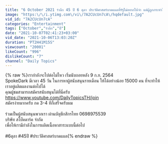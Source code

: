```yaml
---
title: "6 October 2021 รำลึก 45 ปี 6 ตุลา ประวัติศาสตร์บาดแผลที่รัฐไม่อยากให้จำ แต่ผู้ถูกกระทำไม่อาจลืม"
image: "https:\/\/i.ytimg.com\/vi\/7A2CUcUn7cA\/hqdefault.jpg"
vid_id: "7A2CUcUn7cA"
categories: "Entertainment"
tags: ["October","รำลึก","ปี"]
date: "2021-10-07T02:41:23+03:00"
vid_date: "2021-10-06T13:03:20Z"
duration: "PT2H41M15S"
viewcount: "20001"
likeCount: "996"
dislikeCount: "7"
channel: "Daily Topics"
---
```

{% raw %}เรากำลังจะไปต่อไม่ไหว เริ่มนับถอยหลัง 9 ก.ย. 2564<br />SpokeDark มีเวลา 45 วัน ในการหาผู้สนับสนุนรายเดือน ให้ได้อย่างน้อย 15000 คน ที่จะทำให้เราอยู่ผลิตผลงานต่อไปได้<br />คุณผู้ชมสามารถสมัครสนับสนุนได้ที่นี่ครับ <a rel="nofollow" target="blank" href="https://www.youtube.com/DailyTopicsTH/join">https://www.youtube.com/DailyTopicsTH/join</a><br />สมัครง่ายมากครับ กด 3-4 ทีก็เสร็จครับผม<br /><br />ร่วมเป็นผู้สนับสนุนพวกเรา ผ่านบัญชีกสิกรไทย 0698975539<br />บริษัท สโป๊คดาร์ค จำกัด<br />เพื่อให้เรามีกำลังในการผลิตเนื้อหาสาระแบบนี้ต่อไป<br /><br />#6ตุลา #45ปี  #ประวัติศาสตร์บาดแผล{% endraw %}
